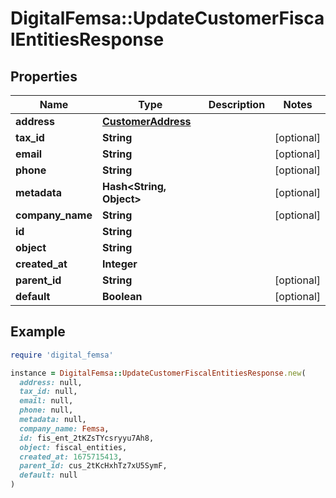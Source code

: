 # DigitalFemsa::UpdateCustomerFiscalEntitiesResponse

## Properties

| Name | Type | Description | Notes |
| ---- | ---- | ----------- | ----- |
| **address** | [**CustomerAddress**](CustomerAddress.md) |  |  |
| **tax_id** | **String** |  | [optional] |
| **email** | **String** |  | [optional] |
| **phone** | **String** |  | [optional] |
| **metadata** | **Hash&lt;String, Object&gt;** |  | [optional] |
| **company_name** | **String** |  | [optional] |
| **id** | **String** |  |  |
| **object** | **String** |  |  |
| **created_at** | **Integer** |  |  |
| **parent_id** | **String** |  | [optional] |
| **default** | **Boolean** |  | [optional] |

## Example

```ruby
require 'digital_femsa'

instance = DigitalFemsa::UpdateCustomerFiscalEntitiesResponse.new(
  address: null,
  tax_id: null,
  email: null,
  phone: null,
  metadata: null,
  company_name: Femsa,
  id: fis_ent_2tKZsTYcsryyu7Ah8,
  object: fiscal_entities,
  created_at: 1675715413,
  parent_id: cus_2tKcHxhTz7xU5SymF,
  default: null
)
```

